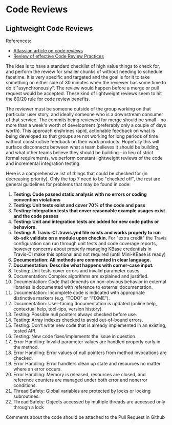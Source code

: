 # Code Reviews #

## Lightweight Code Reviews ##

References:
* [Atlassian article on code reviews](https://www.atlassian.com/agile/code-reviews)
* [Review of effective Code Review Practices](http://www.ibm.com/developerworks/rational/library/11-proven-practices-for-peer-review/)

The idea is to have a standard checklist of high value things to check for, and perform the review for smaller chunks of without needing to schedule facetime. It is very specific and targeted and the goal is for it to take something on either side of 30 minutes when the reviewer has some time to do it "asynchronously". The review would happen before a merge or pull request would be 
accepted. These kind of lightweight reviews seem to hit the 80/20 rule for code review benefits.

The reviewer must be someone outside of the group working on that particular user story, and ideally someone who is a downstream consumer of that service. The commits being reviewed for merge should be small - no more than a week's worth of development (preferably only a couple of days worth). This approach enshrines rapid, actionable feedback on what is being developed so that groups are not working for long periods of time without constructive feedback on their work products. Hopefully this will surface disconnects between what a team believes it should be building, and what other teams believe they should be building - in lieu of strict formal requirements, we perform constant lightweight reviews of the code and incremental integration testing.

 Here is a comprehensive list of things that could be checked for (in decreasing priority). Only the top 7 need to be "checked off", the rest are general guidelines for problems that may be found in code:

1. **Testing: Code passed static analysis with no errors or coding convention violations**
2. **Testing: Unit tests exist and cover 70% of the code and pass**
3. **Testing: Integration tests that cover reasonable example usages exist and the code passes**
4. **Testing: Unit and integration tests are added for new code paths or behaviors.**
5. **Testing: A Travis-CI .travis.yml file exists and works properly to run kb-sdk validate on a module upon checkin.** For "extra credit" the Travis configuration can run through unit tests and code coverage reports, however concerns about properly managing KBase credentials in Travis-CI make this optional and not required (until Mini-KBase is ready)
5. **Documentation: All methods are commented in clear language.**
6. **Documentation: Describe what happens with corner-case input.**
7. Testing: Unit tests cover errors and invalid parameter cases.
8. Documentation: Complex algorithms are explained and justified.
9. Documentation: Code that depends on non-obvious behavior in external libraries is documented with reference to external documentation.
10. Documentation: Incomplete code is indicated with appropriate distinctive markers (e.g. “TODO” or “FIXME”).
11. Documentation: User-facing documentation is updated (online help, contextual help, tool-tips, version history).
12. Testing: Possible null pointers always checked before use.
13. Testing: Array indexes checked to avoid out-of-bound errors.
14. Testing: Don’t write new code that is already implemented in an existing, tested API.
15. Testing: New code fixes/implements the issue in question.
16. Error Handling: Invalid parameter values are handled properly early in the method.
17. Error Handling: Error values of null pointers from method invocations are checked.
18. Error Handling: Error handlers clean up state and resources no matter where an error occurs.
19. Error Handling: Memory is released, resources are closed, and reference counters are managed under both error and nonerror conditions.
20. Thread Safety: Global variables are protected by locks or locking subroutines.
21. Thread Safety: Objects accessed by multiple threads are accessed only through a lock

Comments about the code should be attached to the Pull Request in Github
